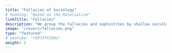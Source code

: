 ```yaml
---
title: "Fallacies of Sociology"
# heading: "Based on the Materialism"
linkTitle: "Fallacies"
description: "We group the fallacies and sophistries by shallow sociology"
image: "/covers/fallacies.png"
type: "featured"
# youtube: "rVP73TV2X0s"
weight: 2
---
```


